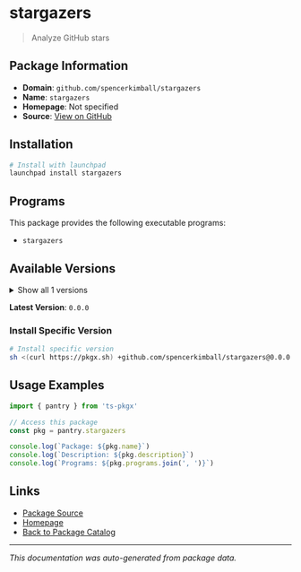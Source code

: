 # stargazers

> Analyze GitHub stars

## Package Information

- **Domain**: `github.com/spencerkimball/stargazers`
- **Name**: `stargazers`
- **Homepage**: Not specified
- **Source**: [View on GitHub](https://github.com/pkgxdev/pantry/tree/main/projects/github.com/spencerkimball/stargazers/package.yml)

## Installation

```bash
# Install with launchpad
launchpad install stargazers
```

## Programs

This package provides the following executable programs:

- `stargazers`

## Available Versions

<details>
<summary>Show all 1 versions</summary>

- `0.0.0`

</details>

**Latest Version**: `0.0.0`

### Install Specific Version

```bash
# Install specific version
sh <(curl https://pkgx.sh) +github.com/spencerkimball/stargazers@0.0.0 -- $SHELL -i
```

## Usage Examples

```typescript
import { pantry } from 'ts-pkgx'

// Access this package
const pkg = pantry.stargazers

console.log(`Package: ${pkg.name}`)
console.log(`Description: ${pkg.description}`)
console.log(`Programs: ${pkg.programs.join(', ')}`)
```

## Links

- [Package Source](https://github.com/pkgxdev/pantry/tree/main/projects/github.com/spencerkimball/stargazers/package.yml)
- [Homepage](#)
- [Back to Package Catalog](../package-catalog.md)

---

*This documentation was auto-generated from package data.*
